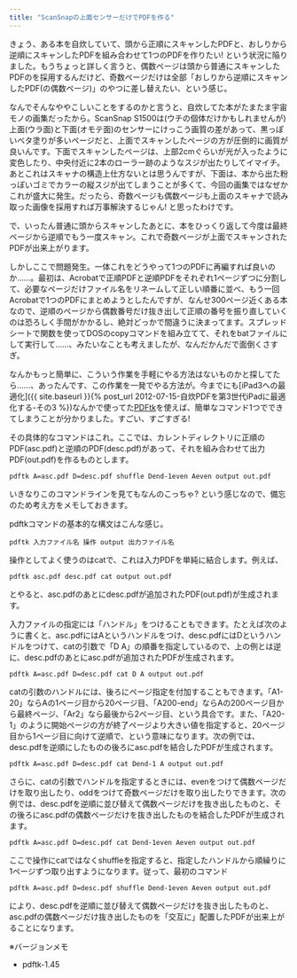 ```yaml
---
title: "ScanSnapの上面センサーだけでPDFを作る"
---
```


きょう、ある本を自炊していて、頭から正順にスキャンしたPDFと、おしりから逆順にスキャンしたPDFを組み合わせて1つのPDFを作りたい! という状況に陥りました。もうちょっと詳しく言うと、偶数ページは頭から普通にスキャンしたPDFのを採用するんだけど、奇数ページだけは全部「おしりから逆順にスキャンしたPDF(の偶数ページ)」のやつに差し替えたい、という感じ。

なんでそんなややこしいことをするのかと言うと、自炊してた本がたまたま宇宙モノの画集だったから。ScanSnap S1500は(ウチの個体だけかもしれませんが)上面(ウラ面)と下面(オモテ面)のセンサーにけっこう画質の差があって、黒っぽいベタ塗りが多いページだと、上面でスキャンしたページの方が圧倒的に画質が良いんです。下面でスキャンしたページは、上部2cmぐらいが光が入ったように変色したり、中央付近に2本のローラー跡のようなスジが出たりしてイマイチ。あとこれはスキャナの構造上仕方ないとは思うんですが、下面は、本から出た粉っぽいゴミでカラーの縦スジが出てしまうことが多くて、今回の画集ではなぜかこれが盛大に発生。だったら、奇数ページも偶数ページも上面のスキャナで読み取った画像を採用すれば万事解決するじゃん! と思ったわけです。

で、いったん普通に頭からスキャンしたあとに、本をひっくり返して今度は最終ページから逆順でもう一度スキャン。これで奇数ページが上面でスキャンされたPDFが出来上がります。

しかしここで問題発生。一体これをどうやって1つのPDFに再編すれば良いのか……。最初は、Acrobatで正順PDFと逆順PDFをそれぞれ1ページずつに分割して、必要なページだけファイル名をリネームして正しい順番に並べ、もう一回Acrobatで1つのPDFにまとめようとしたんですが、なんせ300ページ近くある本なので、逆順のページから偶数番号だけ抜き出して正順の番号を振り直していくのは恐ろしく手間がかかるし、絶対どっかで間違うに決まってます。スプレッドシートで関数を使ってDOSのcopyコマンドを組み立てて、それをbatファイルにして実行して……、みたいなことも考えましたが、なんだかんだで面倒くさすぎ。

なんかもっと簡単に、こういう作業を手軽にやる方法はないものかと探してたら……、あったんです、この作業を一発でやる方法が。今までにも[iPad3への最適化]({{ site.baseurl }}{% post_url 2012-07-15-自炊PDFを第3世代iPadに最適化する-その3 %})なんかで使ってた[PDFtk](http://www.pdflabs.com/tools/pdftk-the-pdf-toolkit/)を使えば、簡単なコマンド1つでできてしまうことが分かりました。すごい、すごすぎる!

その具体的なコマンドはこれ。ここでは、カレントディレクトリに正順のPDF(asc.pdf)と逆順のPDF(desc.pdf)があって、それを組み合わせて出力PDF(out.pdf)を作るものとします。

```shell
pdftk A=asc.pdf D=desc.pdf shuffle Dend-1even Aeven output out.pdf
```

いきなりこのコマンドラインを見てもなんのこっちゃ? という感じなので、備忘のため考え方をメモしておきます。

pdftkコマンドの基本的な構文はこんな感じ。

```shell
pdftk 入力ファイル名 操作 output 出力ファイル名
```

操作としてよく使うのはcatで、これは入力PDFを単純に結合します。例えば、

```shell
pdftk asc.pdf desc.pdf cat output out.pdf
```

とやると、asc.pdfのあとにdesc.pdfが追加されたPDF(out.pdf)が生成されます。

入力ファイルの指定には「ハンドル」をつけることもできます。たとえば次のように書くと、asc.pdfにはAというハンドルをつけ、desc.pdfにはDというハンドルをつけて、catの引数で「D A」の順番を指定しているので、上の例とは逆に、desc.pdfのあとにasc.pdfが追加されたPDFが生成されます。

```shell
pdftk A=asc.pdf D=desc.pdf cat D A output out.pdf
```

catの引数のハンドルには、後ろにページ指定を付加することもできます。「A1-20」ならAの1ページ目から20ページ目、「A200-end」ならAの200ページ目から最終ページ、「Ar2」なら最後から2ページ目、という具合です。また、「A20-1」のように開始ページの方が終了ページより大きい値を指定すると、20ページ目から1ページ目に向けて逆順で、という意味になります。次の例では、desc.pdfを逆順にしたものの後ろにasc.pdfを結合したPDFが生成されます。

```shell
pdftk A=asc.pdf D=desc.pdf cat Dend-1 A output out.pdf
```

さらに、catの引数でハンドルを指定するときには、evenをつけて偶数ページだけを取り出したり、oddをつけて奇数ページだけを取り出したりできます。次の例では、desc.pdfを逆順に並び替えて偶数ページだけを抜き出したものと、その後ろにasc.pdfの偶数ページだけを抜き出したものを結合したPDFが生成されます。

```shell
pdftk A=asc.pdf D=desc.pdf cat Dend-1even Aeven output out.pdf
```

ここで操作にcatではなくshuffleを指定すると、指定したハンドルから順繰りに1ページずつ取り出すようになります。従って、最初のコマンド

```shell
pdftk A=asc.pdf D=desc.pdf shuffle Dend-1even Aeven output out.pdf
```

により、desc.pdfを逆順に並び替えて偶数ページだけを抜き出したものと、asc.pdfの偶数ページだけ抜き出したものを「交互に」配置したPDFが出来上がることになります。

※バージョンメモ

- pdftk-1.45
